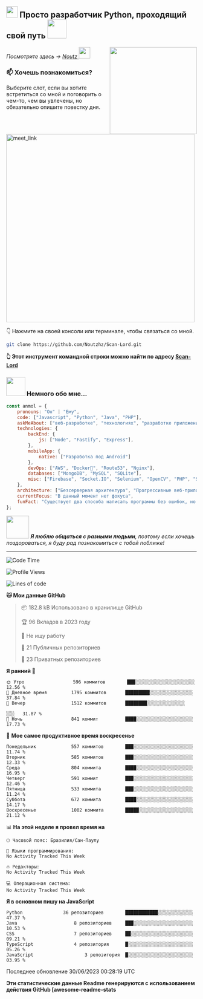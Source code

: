 <h2><img src="https://emojis.slackmojis.com/emojis/images/1531849430/4246/blob-sunglasses.gif?1531849430" width="30"/> Просто разработчик Python, проходящий свой путь <img src="https://media.giphy.com/media/12oufCB0MyZ1Go/giphy.gif" width="50"></h2>
<img align='right' src="https://media.giphy.com/media/M9gbBd9nbDrOTu1Mqx/giphy.gif" width="230">
<p><em>Посмотрите здесь -> <a href="https://www.youtube.com/@NoutzChill/">Noutz
</a><img src="https://media.giphy.com/media/WUlplcMpOCEmTGBtBW/giphy.gif" width="30"> 
</em></p>

### 📫 Хочешь познакомиться?

Выберите слот, если вы хотите встретиться со мной и поговорить о чем-то, чем вы увлечены, но обязательно опишите повестку дня.

<a href="https://calendly.com/anmol098/30min" target="_blank"><img width="498" alt="meet_link" src="https://user-images.githubusercontent.com/15426564/144297439-f530f383-e73e-41e0-9914-a9b7d3f432e5.png"></a>

👇 Нажмите на своей консоли или терминале, чтобы связаться со мной.

```bash
git clone https://github.com/Noutzhz/Scan-Lord.git 
```
**👆 Этот инструмент командной строки можно найти по адресу [Scan-Lord](https://github.com/Noutzhz/Scan-Lord)**

### <img src="https://media.giphy.com/media/VgCDAzcKvsR6OM0uWg/giphy.gif" width="50"> Немного обо мне...

```javascript
const anmol = {
    pronouns: "Он" | "Ему",
    code: ["Javascript", "Python", "Java", "PHP"],
    askMeAbout: ["веб-разработке", "технологиях", "разработке приложений", "фотографии"],
    technologies: {
        backEnd: {
            js: ["Node", "Fastify", "Express"],
        },
        mobileApp: {
            native: ["Разработка под Android"]
        },
        devOps: ["AWS", "Docker🐳", "Route53", "Nginx"],
        databases: ["MongoDB", "MySQL", "SQLite"],
        misc: ["Firebase", "Socket.IO", "Selenium", "OpenCV", "PHP", "SuiteApp"]
    },
    architecture: ["Безсерверная архитектура", "Прогрессивные веб-приложения", "Одностраничные приложения"],
    currentFocus: "В данный момент нет фокуса",
    funFact: "Существует два способа написать программы без ошибок, но только третий способ работает"
};
```

<img src="https://media.giphy.com/media/LnQjpWaON8nhr21vNW/giphy.gif" width="60"> <em><b>Я люблю общаться с разными людьми</b>, поэтому если хочешь поздороваться, я буду рад познакомиться с тобой поближе!</em>

---
<!--START_SECTION:waka-->
![Code Time](http://img.shields.io/badge/Code%20Time-2%2C178%20hrs%2041%20mins-blue)

![Profile Views](http://img.shields.io/badge/Profile%20Views-1473-blue)

![Lines of code](https://img.shields.io/badge/From%20Hello%20World%20I%27ve%20Written-4.8%20million%20lines%20of%20code-blue)

**🐱 Мои данные GitHub** 

> 📦 182.8 kB Использовано в хранилище GitHub 
 > 
> 🏆 96 Вкладов в 2023 году
 > 
> 🚫 Не ищу работу
 > 
> 📜 21 Публичных репозиториев 
 > 
> 🔑 23 Приватных репозиториев 
 > 
**Я ранний 🐤** 

```text
🌞 Утро                  596 коммитов        ███░░░░░░░░░░░░░░░░░░░░░░   12.56 % 
🌆 Дневное время         1795 коммитов       █████████░░░░░░░░░░░░░░░░   37.84 % 
🌃 Вечер                 1512 коммитов       ████████░░░░░░░░░░░░░░

░░░   31.87 % 
🌙 Ночь                  841 коммит          ████░░░░░░░░░░░░░░░░░░░░░   17.73 % 
```
📅 **Мое самое продуктивное время воскресенье** 

```text
Понедельник             557 коммитов        ███░░░░░░░░░░░░░░░░░░░░░░   11.74 % 
Вторник                 585 коммитов        ███░░░░░░░░░░░░░░░░░░░░░░   12.33 % 
Среда                   804 коммита         ████░░░░░░░░░░░░░░░░░░░░░   16.95 % 
Четверг                 591 коммит          ███░░░░░░░░░░░░░░░░░░░░░░   12.46 % 
Пятница                 533 коммита         ███░░░░░░░░░░░░░░░░░░░░░░   11.24 % 
Суббота                 672 коммита         ████░░░░░░░░░░░░░░░░░░░░░   14.17 % 
Воскресенье             1002 коммита        █████░░░░░░░░░░░░░░░░░░░░   21.12 % 
```


📊 **На этой неделе я провел время на** 

```text
🕑︎ Часовой пояс: Бразилия/Сан-Паулу

💬 Языки программирования: 
No Activity Tracked This Week

🔥 Редакторы: 
No Activity Tracked This Week

💻 Операционная система: 
No Activity Tracked This Week
```

**Я в основном пишу на JavaScript** 

```text
Python               36 репозиториев        ████████████░░░░░░░░░░░░░   47.37 % 
Java                     8 репозиториев     ███░░░░░░░░░░░░░░░░░░░░░░   10.53 % 
CSS                      7 репозиториев     ██░░░░░░░░░░░░░░░░░░░░░░░   09.21 % 
TypeScript               4 репозитория      █░░░░░░░░░░░░░░░░░░░░░░░░   05.26 % 
JavaScript                   3 репозитория  █░░░░░░░░░░░░░░░░░░░░░░░░   03.95 % 
```




 Последнее обновление 30/06/2023 00:28:19 UTC
<!--END_SECTION:waka-->

**Эти статистические данные Readme генерируются с использованием действия GitHub [awesome-readme-stats**

